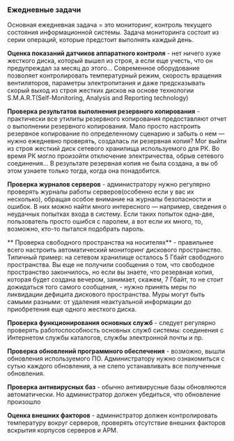 ### Ежедневные задачи
Основная ежедневная задача = это мониторинг, контроль текущего состояния информационной системы. Задача мониторинга состоит из серии операций, которые предстоит выполнять каждый день.

**Оценка показаний датчиков аппаратного контроля** - нет ничего хуже жесткого диска, который вышел из строя, а если еще учесть, что он предупреждал за месяц до этого...
Современное оборудование позволяет контролировать температурный режим, скорость вращения вентиляторов, параметры электропитания и
даже предсказывать скорый выход из строя жестких дисков на основе технологии S.M.A.R.T(Self-Monitoring, Analysis and Reporting technology)

**Проверка результатов выполнения резервного копирования** - практически все утилиты резервного копирования предоставляют отчет о выполнении резервного копирования.
Мало просто настроить резервное копирование по определенному сценарию и забыть о нем — нужно ежедневно проверять, создалась ли резервная копия? Мог выйти из строя жесткий диск сетевого хранилища используемого для РК. Во время РК могло произойти отключение электричества, обрыв сетевого соединения...
В результате резервная копия не была создана, а вы об этом узнаете только тогда, когда она понадобится.

**Проверка журналов серверов** - администратору нужно регулярно проверять журналы работы серверов(особенно если у вас их несколько), обращая особое внимание на журналы безопасности и ошибок. В них можно найти много интересного — например, сведения о неудачных попытках входа в систему. Если таких попыток одна-две, пользователь просто ошибся с паролем, а вот если их много, то, возможно, кто-то пытался подобрать пароль.

** Проверка свободного пространства на носителях** - правильнее всего настроить автоматический мониторинг дискового пространство.
Типичный пример: на сетевом хранилище осталось 5 Гбайт свободного пространства.
Вы еще не получили сообщения о том, что свободное пространство закончилось, но если вы знаете, что резервная копия, которая будет создана вечером, занимает,
скажем, 7 Гбайт, то не стоит дожидаться того самого сообщения, - нужно принять меры по ликвидации дефицита дискового пространства. Муры могут быть самыми разными:
от удаления неактуальной информации до приобретения еще одного жесткого диска.

**Проверка функционирования основных служб** - следует регулярно проверять работоспособность основных служб системы: соединения с Интернетом службы каталогов, службы электронной почты и пр.

**Проверка обновлений программного обеспечения** - возможно, вышли обновления используемого ПО. Администратору нужно ознакомиться с сутью каждого обновления, а не слепо устанавливать все полученные обновления.

**Проверка антивирусных баз** - обычно антивирусные базы обновляются автоматически. Но администратор должен убедиться, что обновление произошло

**Оценка внешних факторов** - администратор должен контролировать температуру вокруг серверов, проверять отсутствие внешних факторов вскрытия корпусов серверов и АРМ.
